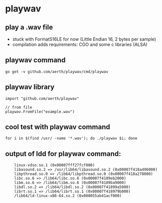 # playwav

## play a .wav file

  * stuck with FormatS16LE for now (Little Endian 16, 2 bytes per sample)
  * compilation adds requirements: CGO and some c libraries (ALSA)

## playwav command
  ```go get -v github.com/aerth/playwav/cmd/playwav```

## playwav library

```
import "github.com/aerth/playwav"

// from file
playwav.FromFile("example.wav")

```

## cool test with playwav command

```
for i in $(find /usr/ -name '*.wav'); do ./playwav $i; done
```

## output of ldd for playwav command:

```
    linux-vdso.so.1 (0x00007fff27fcf000)
    libasound.so.2 => /usr/lib64/libasound.so.2 (0x00007f418a496000)
    libpthread.so.0 => /lib64/libpthread.so.0 (0x00007f418a278000)
    libc.so.6 => /lib64/libc.so.6 (0x00007f4189eb2000)
    libm.so.6 => /lib64/libm.so.6 (0x00007f4189ba9000)
    libdl.so.2 => /lib64/libdl.so.2 (0x00007f41899a5000)
    librt.so.1 => /lib64/librt.so.1 (0x00007f418979b000)
    /lib64/ld-linux-x86-64.so.2 (0x000055ab41acf000)
```
